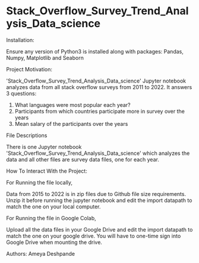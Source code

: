 # Stack_Overflow_Survey_Trend_Analysis_Data_science




Installation:

Ensure any version of Python3 is installed along with packages: Pandas, Numpy, Matplotlib and Seaborn

Project Motivation:

'Stack_Overflow_Survey_Trend_Analysis_Data_science' Jupyter notebook analyzes data from all stack overflow surveys from 2011 to 2022. It answers 3 questions:

1. What languages were most popular each year?
2. Participants from which countries participate more in survey over the years
3. Mean salary of the participants over the years

File Descriptions

There is one Jupyter notebook 'Stack_Overflow_Survey_Trend_Analysis_Data_science' which analyzes the data and all other files are survey data files, one for each year.

How To Interact With the Project:

For Running the file locally,

Data from 2015 to 2022 is in zip files due to Github file size requirements. Unzip it before running the jupyter notebook and edit the import datapath to match the one on your local computer.

For Running the file in Google Colab,

Upload all the data files in your Google Drive and edit the import datapath to match the one on your google drive. You will have to one-time sign into Google Drive when mounting the drive.

Authors: Ameya Deshpande
